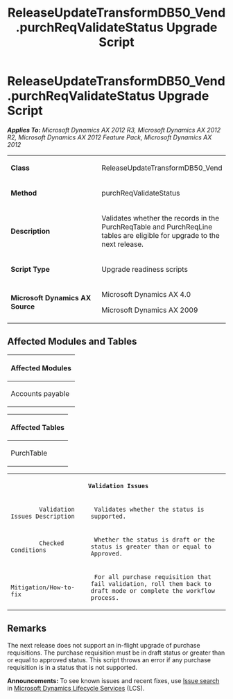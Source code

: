 ﻿---
title: ReleaseUpdateTransformDB50_Vend.purchReqValidateStatus Upgrade Script
TOCTitle: ReleaseUpdateTransformDB50_Vend.purchReqValidateStatus Upgrade Script
ms:assetid: bf3c1644-178d-2154-46b4-6f8798b768d1
ms:mtpsurl: https://msdn.microsoft.com/en-us/library/JJ686752(v=AX.60)
ms:contentKeyID: 49710950
ms.date: 05/18/2015
mtps_version: v=AX.60
---

# ReleaseUpdateTransformDB50\_Vend.purchReqValidateStatus Upgrade Script 


_**Applies To:** Microsoft Dynamics AX 2012 R3, Microsoft Dynamics AX 2012 R2, Microsoft Dynamics AX 2012 Feature Pack, Microsoft Dynamics AX 2012_

<table>
<colgroup>
<col style="width: 50%" />
<col style="width: 50%" />
</colgroup>
<tbody>
<tr class="odd">
<td><p><strong>Class</strong></p></td>
<td><p>ReleaseUpdateTransformDB50_Vend</p></td>
</tr>
<tr class="even">
<td><p><strong>Method</strong></p></td>
<td><p>purchReqValidateStatus</p></td>
</tr>
<tr class="odd">
<td><p><strong>Description</strong></p></td>
<td><p>Validates whether the records in the PurchReqTable and PurchReqLine tables are eligible for upgrade to the next release.</p></td>
</tr>
<tr class="even">
<td><p><strong>Script Type</strong></p></td>
<td><p>Upgrade readiness scripts</p></td>
</tr>
<tr class="odd">
<td><p><strong>Microsoft Dynamics AX Source</strong></p></td>
<td><p>Microsoft Dynamics AX 4.0</p>
<p>Microsoft Dynamics AX 2009</p></td>
</tr>
</tbody>
</table>


## Affected Modules and Tables

<table>
<colgroup>
<col style="width: 100%" />
</colgroup>
<thead>
<tr class="header">
<th><p>Affected Modules</p></th>
</tr>
</thead>
<tbody>
<tr class="odd">
<td><p>Accounts payable</p></td>
</tr>
</tbody>
</table>


<table>
<colgroup>
<col style="width: 100%" />
</colgroup>
<thead>
<tr class="header">
<th><p>Affected Tables</p></th>
</tr>
</thead>
<tbody>
<tr class="odd">
<td><p>PurchTable</p></td>
</tr>
</tbody>
</table>


<table xmlns="http://www.w3.org/1999/xhtml">
              <tr><th colspan="2">
		
   <p>
   
	 Validation Issues
  </p>
  </th></tr>
              <tr><td>
		
   <p>
   
	 
            Validation Issues Description
          
  </p>
  </td><td>
		
   <p>
   
	 Validates whether the status is supported.
  </p>
  </td></tr>
              <tr><td>
		
   <p>
   
	 
            Checked Conditions
          
  </p>
  </td><td>
		
   <p>
   
	 Whether the status is draft or the status is greater than or equal to Approved.
  </p>
  </td></tr>
              <tr><td>
		
   <p>
   
	 
            Mitigation/How-to-fix
          
  </p>
  </td><td>
		
   <p>
   
	 For all purchase requisition that fail validation, roll them back to draft mode or complete the workflow process.
  </p>
  </td></tr>
            </table>


## Remarks

The next release does not support an in-flight upgrade of purchase requisitions. The purchase requisition must be in draft status or greater than or equal to approved status. This script throws an error if any purchase requisition is in a status that is not supported.

  
**Announcements:** To see known issues and recent fixes, use [Issue search](http://go.microsoft.com/fwlink/?linkid=389258) in [Microsoft Dynamics Lifecycle Services](http://go.microsoft.com/fwlink/?linkid=306505) (LCS).

